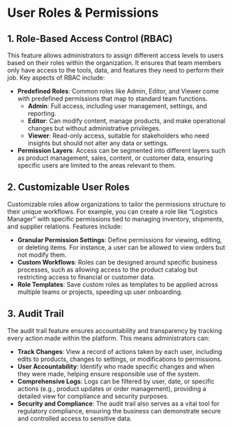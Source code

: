 # User Roles & Permissions

## 1. **Role-Based Access Control (RBAC)**

This feature allows administrators to assign different access levels to users based on their roles within the organization. It ensures that team members only have access to the tools, data, and features they need to perform their job. Key aspects of RBAC include:

* **Predefined Roles**: Common roles like Admin, Editor, and Viewer come with predefined permissions that map to standard team functions.
  * **Admin**: Full access, including user management, settings, and reporting.
  * **Editor**: Can modify content, manage products, and make operational changes but without administrative privileges.
  * **Viewer**: Read-only access, suitable for stakeholders who need insights but should not alter any data or settings.
* **Permission Layers**: Access can be segmented into different layers such as product management, sales, content, or customer data, ensuring specific users are limited to the areas relevant to them.

## **2. Customizable User Roles**

Customizable roles allow organizations to tailor the permissions structure to their unique workflows. For example, you can create a role like “Logistics Manager” with specific permissions tied to managing inventory, shipments, and supplier relations. Features include:

* **Granular Permission Settings**: Define permissions for viewing, editing, or deleting items. For instance, a user can be allowed to view orders but not modify them.
* **Custom Workflows**: Roles can be designed around specific business processes, such as allowing access to the product catalog but restricting access to financial or customer data.
* **Role Templates**: Save custom roles as templates to be applied across multiple teams or projects, speeding up user onboarding.

## **3. Audit Trail**

The audit trail feature ensures accountability and transparency by tracking every action made within the platform. This means administrators can:

* **Track Changes**: View a record of actions taken by each user, including edits to products, changes to settings, or modifications to permissions.
* **User Accountability**: Identify who made specific changes and when they were made, helping ensure responsible use of the system.
* **Comprehensive Logs**: Logs can be filtered by user, date, or specific actions (e.g., product updates or order management), providing a detailed view for compliance and security purposes.
* **Security and Compliance**: The audit trail also serves as a vital tool for regulatory compliance, ensuring the business can demonstrate secure and controlled access to sensitive data.
